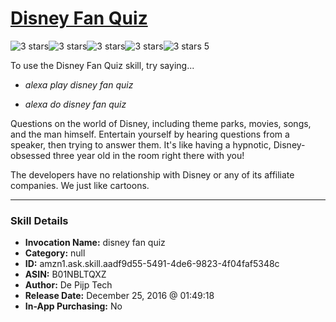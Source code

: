 # [Disney Fan Quiz](http://alexa.amazon.com/#skills/amzn1.ask.skill.aadf9d55-5491-4de6-9823-4f04faf5348c)
![3 stars](../../images/ic_star_black_18dp_1x.png)![3 stars](../../images/ic_star_black_18dp_1x.png)![3 stars](../../images/ic_star_black_18dp_1x.png)![3 stars](../../images/ic_star_border_black_18dp_1x.png)![3 stars](../../images/ic_star_border_black_18dp_1x.png) 5

To use the Disney Fan Quiz skill, try saying...

* *alexa play disney fan quiz*

* *alexa do disney fan quiz*

Questions on the world of Disney, including theme parks, movies, songs, and the man himself. Entertain yourself by hearing questions from a speaker, then trying to answer them. It's like having a hypnotic, Disney-obsessed three year old in the room right there with you!

The developers have no relationship with Disney or any of its affiliate companies. We just like cartoons.

***

### Skill Details

* **Invocation Name:** disney fan quiz
* **Category:** null
* **ID:** amzn1.ask.skill.aadf9d55-5491-4de6-9823-4f04faf5348c
* **ASIN:** B01NBLTQXZ
* **Author:** De Pijp Tech
* **Release Date:** December 25, 2016 @ 01:49:18
* **In-App Purchasing:** No
